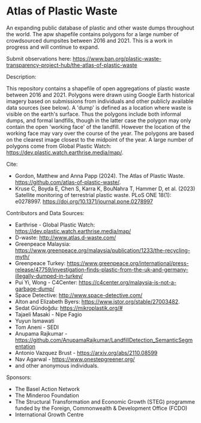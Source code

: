 # Atlas of Plastic Waste 
An expanding public database of plastic and other waste dumps throughout the world. The apw shapefile contains polygons for a large number of crowdsourced dumpsites between 2016 and 2021. This is a work in progress and will continue to expand.

Submit observations here: https://www.ban.org/plastic-waste-transparency-project-hub/the-atlas-of-plastic-waste

Description:

This repository contains a shapefile of open aggregations of plastic waste between 2016 and 2021. Polygons were drawn using Google Earth historical imagery based on submissions from individuals and other publicly available data sources (see below). A 'dump' is defined as a location where waste is visible on the earth's surface. Thus the polygons include both informal dumps, and formal landfills, though in the latter case the polygon may only contain the open 'working face' of the landfill. However the location of the working face may vary over the course of the year. The polygons are based on the clearest image closest to the midpoint of the year. A large number of polygons come from Global Plastic Watch: https://dev.plastic.watch.earthrise.media/map/.

Cite: 
- Gordon, Matthew and Anna Papp (2024). The Atlas of Plastic Waste. https://github.com/atlas-of-plastic-waste/.
- Kruse C, Boyda E, Chen S, Karra K, BouNahra T, Hammer D, et al. (2023) Satellite monitoring of terrestrial plastic waste. PLoS ONE 18(1): e0278997. https://doi.org/10.1371/journal.pone.0278997


Contributors and Data Sources:
- Earthrise - Global Plastic Watch: https://dev.plastic.watch.earthrise.media/map/
- D-waste: http://www.atlas.d-waste.com/
- Greenpeace Malaysia: https://www.greenpeace.org/malaysia/publication/1233/the-recycling-myth/
- Greenpeace Turkey: https://www.greenpeace.org/international/press-release/47759/investigation-finds-plastic-from-the-uk-and-germany-illegally-dumped-in-turkey/
- Pui Yi, Wong - C4Center: https://c4center.org/malaysia-is-not-a-garbage-dump/
- Space Detective: http://www.space-detective.com/
- Alton and Elizabeth Byers: https://www.jstor.org/stable/27003482.
- Sedat Gündoğdu: https://mikroplastik.org/#
- Tajaeli Masaki - Nipe Fagio
- Yuyun Ismawati
- Tom Aneni - SEDI
- Anupama Rajkumar - https://github.com/AnupamaRajkumar/LandfillDetection_SemanticSegmentation
- Antonio Vazquez Brust - https://arxiv.org/abs/2110.08599
- Nav Agarwal - https://www.onestepgreener.org/
- and other anonymous individuals.


Sponsors:
- The Basel Action Network
- The Minderoo Foundation
- The Structural Transformation and Economic Growth (STEG) programme funded by the Foreign, Commonwealth & Development Office (FCDO)
- International Growth Centre
